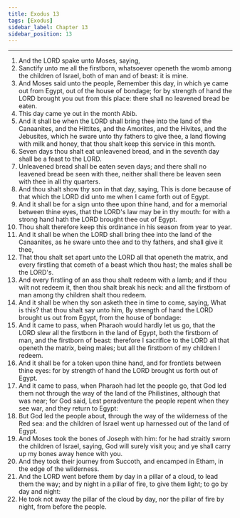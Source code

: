 ```yaml
---
title: Exodus 13
tags: [Exodus]
sidebar_label: Chapter 13
sidebar_position: 13
---
```


---
1. And the LORD spake unto Moses, saying,
2. Sanctify unto me all the firstborn, whatsoever openeth the womb among the children of Israel, both of man and of beast: it is mine.
3. And Moses said unto the people, Remember this day, in which ye came out from Egypt, out of the house of bondage; for by strength of hand the LORD brought you out from this place: there shall no leavened bread be eaten.
4. This day came ye out in the month Abib.
5. And it shall be when the LORD shall bring thee into the land of the Canaanites, and the Hittites, and the Amorites, and the Hivites, and the Jebusites, which he sware unto thy fathers to give thee, a land flowing with milk and honey, that thou shalt keep this service in this month.
6. Seven days thou shalt eat unleavened bread, and in the seventh day shall be a feast to the LORD.
7. Unleavened bread shall be eaten seven days; and there shall no leavened bread be seen with thee, neither shall there be leaven seen with thee in all thy quarters.
8. And thou shalt show thy son in that day, saying, This is done because of that which the LORD did unto me when I came forth out of Egypt.
9. And it shall be for a sign unto thee upon thine hand, and for a memorial between thine eyes, that the LORD's law may be in thy mouth: for with a strong hand hath the LORD brought thee out of Egypt.
10. Thou shalt therefore keep this ordinance in his season from year to year.
11. And it shall be when the LORD shall bring thee into the land of the Canaanites, as he sware unto thee and to thy fathers, and shall give it thee,
12. That thou shalt set apart unto the LORD all that openeth the matrix, and every firstling that cometh of a beast which thou hast; the males shall be the LORD's.
13. And every firstling of an ass thou shalt redeem with a lamb; and if thou wilt not redeem it, then thou shalt break his neck: and all the firstborn of man among thy children shalt thou redeem.
14. And it shall be when thy son asketh thee in time to come, saying, What is this? that thou shalt say unto him, By strength of hand the LORD brought us out from Egypt, from the house of bondage:
15. And it came to pass, when Pharaoh would hardly let us go, that the LORD slew all the firstborn in the land of Egypt, both the firstborn of man, and the firstborn of beast: therefore I sacrifice to the LORD all that openeth the matrix, being males; but all the firstborn of my children I redeem.
16. And it shall be for a token upon thine hand, and for frontlets between thine eyes: for by strength of hand the LORD brought us forth out of Egypt.
17. And it came to pass, when Pharaoh had let the people go, that God led them not through the way of the land of the Philistines, although that was near; for God said, Lest peradventure the people repent when they see war, and they return to Egypt:
18. But God led the people about, through the way of the wilderness of the Red sea: and the children of Israel went up harnessed out of the land of Egypt.
19. And Moses took the bones of Joseph with him: for he had straitly sworn the children of Israel, saying, God will surely visit you; and ye shall carry up my bones away hence with you.
20. And they took their journey from Succoth, and encamped in Etham, in the edge of the wilderness.
21. And the LORD went before them by day in a pillar of a cloud, to lead them the way; and by night in a pillar of fire, to give them light; to go by day and night:
22. He took not away the pillar of the cloud by day, nor the pillar of fire by night, from before the people.